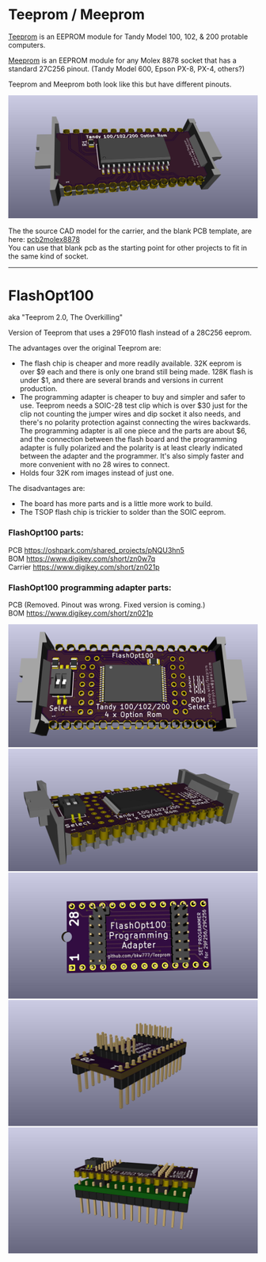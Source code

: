 # Teeprom / Meeprom

[Teeprom](http://tandy.wiki/Teeprom) is an EEPROM module for Tandy Model 100, 102, & 200 protable computers.

[Meeprom](http://tandy.wiki/Meeprom) is an EEPROM module for any Molex 8878 socket that has a standard 27C256 pinout. (Tandy Model 600, Epson PX-8, PX-4, others?)

Teeprom and Meeprom both look like this but have different pinouts.

![render](Teeprom.jpg)

The the source CAD model for the carrier, and the blank PCB template, are here: [pcb2molex8878](http://github.com/aljex/pcb2molex8878)  
You can use that blank pcb as the starting point for other projects to fit in the same kind of socket.

----
# FlashOpt100
aka "Teeprom 2.0, The Overkilling"

Version of Teeprom that uses a 29F010 flash instead of a 28C256 eeprom.

The advantages over the original Teeprom are:
* The flash chip is cheaper and more readily available. 32K eeprom is over $9 each and there is only one brand still being made. 128K flash is under $1, and there are several brands and versions in current production.  
* The programming adapter is cheaper to buy and simpler and safer to use. Teeprom needs a SOIC-28 test clip which is over $30 just for the clip not counting the jumper wires and dip socket it also needs, and there's no polarity protection against connecting the wires backwards. The programming adapter is all one piece and the parts are about $6, and the connection between the flash board and the programming adapter is fully polarized and the polarity is at least clearly indicated between the adapter and the programmer. It's also simply faster and more convenient with no 28 wires to connect.  
* Holds four 32K rom images instead of just one.  

The disadvantages are:  
* The board has more parts and is a little more work to build.  
* The TSOP flash chip is trickier to solder than the SOIC eeprom.  

### FlashOpt100 parts:  
PCB https://oshpark.com/shared_projects/pNQU3hn5  
BOM https://www.digikey.com/short/zn0w7q  
Carrier https://www.digikey.com/short/zn021p  

### FlashOpt100 programming adapter parts:  
PCB (Removed. Pinout was wrong. Fixed version is coming.) <!-- https://oshpark.com/shared_projects/LdyinNKK -->  
BOM https://www.digikey.com/short/zn021p  

![render](FlashOpt100_1.jpg)
![render](FlashOpt100_2.jpg)
![render](FlashOpt100_programming_adapter_1.jpg)
![render](FlashOpt100_programming_adapter_2.jpg)
![render](FlashOpt100_programming_adapter_4.jpg)
